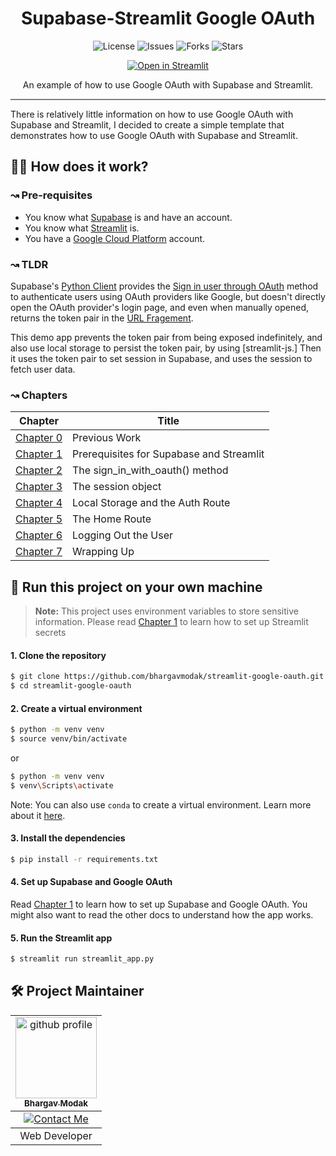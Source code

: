 <h1 align="center">Supabase-Streamlit Google OAuth</h1>
<p align="center">
  <img src="https://img.shields.io/github/license/bhargavmodak/streamlit-google-oauth" alt="License">
  <img src="https://img.shields.io/github/issues/bhargavmodak/streamlit-google-oauth" alt="Issues">
  <img src="https://img.shields.io/github/forks/bhargavmodak/streamlit-google-oauth" alt="Forks">
  <img src="https://img.shields.io/github/stars/bhargavmodak/streamlit-google-oauth" alt="Stars">
</p>
<p align="center">
  <a href="https://blank-app-template.streamlit.app/">
    <img src="https://static.streamlit.io/badges/streamlit_badge_black_white.svg" alt="Open in Streamlit">
  </a>
</p>
<p align="center">
An example of how to use Google OAuth with Supabase and Streamlit.
</p>
<hr style="height:2px;border-width:0;color:gray;background-color:gray">

There is relatively little information on how to use Google OAuth with Supabase and Streamlit, I decided to create a simple template that demonstrates how to use Google OAuth with Supabase and Streamlit.

## 🧑‍🔬 How does it work?

### ↝ Pre-requisites
   - You know what [Supabase](https://supabase.io/) is and have an account.
   - You know what [Streamlit](https://streamlit.io/) is.
   - You have a [Google Cloud Platform](https://console.cloud.google.com/) account.

### ↝ TLDR

Supabase's [Python Client](https://supabase.com/docs/reference/python/introduction) provides the [Sign in user through OAuth](https://supabase.com/docs/reference/python/auth-signinwithoauth) method to authenticate users using OAuth providers like Google, but doesn't directly open the OAuth provider's login page, and even when manually opened, returns the token pair in the [URL Fragement](https://developer.mozilla.org/en-US/docs/Web/API/URL/hash).

This demo app prevents the token pair from being exposed indefinitely, and also use local storage to persist the token pair, by using [streamlit-js.] Then it uses the token pair to set session in Supabase, and uses the session to fetch user data.

### ↝ Chapters

| Chapter                        | Title                                    |
| ------------------------------ | ---------------------------------------- |
| [Chapter 0](/docs/chapter0.md) | Previous Work                            |
| [Chapter 1](/docs/chapter1.md) | Prerequisites for Supabase and Streamlit |
| [Chapter 2](/docs/chapter2.md) | The sign_in_with_oauth() method          |
| [Chapter 3](/docs/chapter3.md) | The session object                       |
| [Chapter 4](/docs/chapter4.md) | Local Storage and the Auth Route         |
| [Chapter 5](/docs/chapter5.md) | The Home Route                           |
| [Chapter 6](/docs/chapter6.md) | Logging Out the User                     |
| [Chapter 7](/docs/chapter7.md) | Wrapping Up                              |


## 🚀 Run this project on your own machine

<!-- Create note -->
> **Note:** This project uses environment variables to store sensitive information. Please read [Chapter 1](/docs/chapter1.md) to learn how to set up Streamlit secrets

#### 1. Clone the repository

   ```bash
   $ git clone https://github.com/bhargavmodak/streamlit-google-oauth.git
   $ cd streamlit-google-oauth
   ```

#### 2. Create a virtual environment

   ```bash
   $ python -m venv venv
   $ source venv/bin/activate
   ```
   or
   ```bash
   $ python -m venv venv
   $ venv\Scripts\activate
   ```

   Note: You can also use `conda` to create a virtual environment. Learn more about it [here](https://docs.conda.io/projects/conda/en/latest/user-guide/tasks/manage-environments.html).

#### 3. Install the dependencies

   ```bash
   $ pip install -r requirements.txt
   ```

#### 4. Set up Supabase and Google OAuth

Read [Chapter 1](/docs/chapter1.md) to learn how to set up Supabase and Google OAuth.
You might also want to read the other docs to understand how the app works.

#### 5. Run the Streamlit app

   ```bash
   $ streamlit run streamlit_app.py
   ```
   
## 🛠️ Project Maintainer

<div align="center">
   <table>
      <tbody>
         <td align="center">
            <a href="https://github.com/bhargavmodak">
               <img alt="github profile" src="https://avatars.githubusercontent.com/u/82528318?v=4" width="130px;">
               <br>
               <sub><b> Bhargav Modak </b></sub>
            </a>
            <br>
         </td>
      </tbody>
      <tbody>
         <td align="center">
            <a href="mailto:bhargav0modak@gmail.com">
               <img src="https://img.shields.io/badge/-Contact%20Me-informational?style=flat&logo=gmail&logoColor=white&color=2bbc8a" alt="Contact Me">
            </a>
            <br>
         </td>
      </tbody>
      <tbody>
         <td align="center">
            Web Developer
         </td>
      </tbody>
   </table>
</div>
